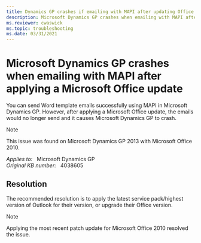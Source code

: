 ```yaml
---
title: Dynamics GP crashes if emailing with MAPI after updating Office
description: Microsoft Dynamics GP crashes when emailing with MAPI after applying Microsoft Office update.
ms.reviewer: cwaswick
ms.topic: troubleshooting
ms.date: 03/31/2021
---
```

# Microsoft Dynamics GP crashes when emailing with MAPI after applying a Microsoft Office update

You can send Word template emails successfully using MAPI in Microsoft Dynamics GP. However, after applying a Microsoft Office update, the emails would no longer send and it causes Microsoft Dynamics GP to crash.

> [!NOTE]
> This issue was found on Microsoft Dynamics GP 2013 with Microsoft Office 2010.

_Applies to:_ &nbsp; Microsoft Dynamics GP  
_Original KB number:_ &nbsp; 4038605

## Resolution

The recommended resolution is to apply the latest service pack/highest version of Outlook for their version, or upgrade their Office version.

> [!NOTE]
> Applying the most recent patch update for Microsoft Office 2010 resolved the issue.
